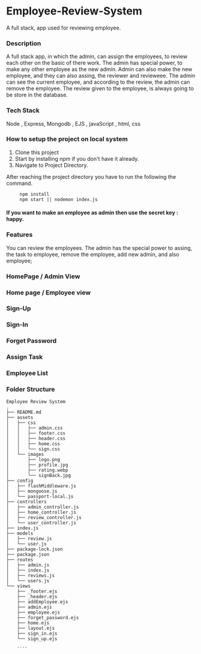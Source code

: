 

# Employee-Review-System
A full stack, app used for reviewing employee.



### Description

A full stack app, in which the admin, can assign the employees, to review each other on the basic of there work. The admin has special power, to make any other employee
as the new admin. Admin can also make the new employee, and they can also assing, the reviewer and revieweee. The admin can see the current employee, and according to the
review, the admin can remove the employee. The review given to the employee, is always going to be store in the database.


### Tech Stack

Node , Express, Mongodb , EJS , javaScript , html, css

### How to setup the project on local system

  1. Clone this project
  2. Start by installing npm if you don't have it already.
  3. Navigate to Project Directory.

After reaching the project directory you have to run the following the command.

   ```
        npm install 
        npm start || nodemon index.js
   ```

#### If you want to make an employee as admin then use the secret key : happy.

### Features

  You can review the employees. The admin has the special power to assing, the task to employee, remove the employee, add new admin, and also employee;
  
  
  ### HomePage / Admin View

  ### Home page / Employee view

  ### Sign-Up

  ### Sign-In

  ### Forget Password
  
  ### Assign Task

  ### Employee List
  

  

### Folder Structure

```
Employee Review System
.
├── README.md
├── assets
│   ├── css
│   │   ├── admin.css
│   │   ├── footer.css
│   │   ├── header.css
│   │   ├── home.css
│   │   └── sign.css
│   └── images
│       ├── logo.png
│       ├── profile.jpg
│       ├── rating.webp
│       └── signBack.jpg
├── config
│   ├── flashMiddleware.js
│   ├── mongoose.js
│   └── passport-local.js
├── controllers
│   ├── admin_controller.js
│   ├── home_controller.js
│   ├── review_controller.js
│   └── user_controller.js
├── index.js
├── models
│   ├── review.js
│   └── user.js
├── package-lock.json
├── package.json
├── routes
│   ├── admin.js
│   ├── index.js
│   ├── reviews.js
│   └── users.js
└── views
    ├── _footer.ejs
    ├── _header.ejs
    ├── addEmployee.ejs
    ├── admin.ejs
    ├── employee.ejs
    ├── forget_password.ejs
    ├── home.ejs
    ├── layout.ejs
    ├── sign_in.ejs
    └── sign_up.ejs
    
    ````
